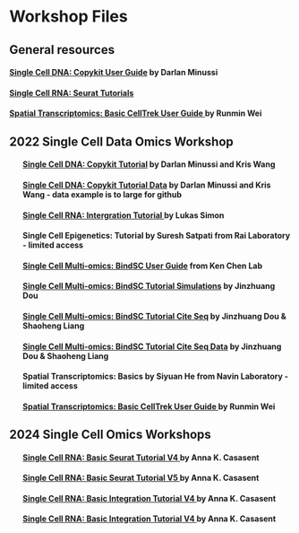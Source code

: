 # Workshop Files

## General resources 

<h4><a href="https://navinlabcode.github.io/CopyKit-UserGuide/">Single Cell DNA: Copykit User Guide</a> by Darlan Minussi </h4>

<h4><a href="https://satijalab.org/seurat/articles/get_started_v5_new">Single Cell RNA: Seurat Tutorials</h4> 

<h4><a href="https://github.com/navinlabcode/CellTrek">Spatial Transcriptomics: Basic CellTrek User Guide </a> by Runmin Wei</h4>

 <h2 class="section-heading">2022 Single Cell Data Omics Workshop</h2>
            <div class="col-lg-12 text-center">
                <div class="row text-left">
                    <div class="col-lg-12">
                        <ul>
                                <h4><a href="docs/copykit_workshop.html">Single Cell DNA: Copykit Tutorial</a> by Darlan Minussi and Kris Wang</h4> 
                                <h4><a href="tutorial_data/sample_obj.rds" download="sample_obj.rds">Single Cell DNA: Copykit Tutorial Data</a> by Darlan Minussi and Kris Wang - data example is to large for github </h4> 
                                <h4><a href="docs/Human_lung_integration_using_scvi.html">Single Cell RNA: Intergration Tutorial </a> by Lukas Simon</h4>
                                <h4>Single Cell Epigenetics: Tutorial by Suresh Satpati from Rai Laboratory - limited access </h4>
                                <h4><a href="https://github.com/KChen-lab/bindSC"> Single Cell Multi-omics: BindSC User Guide</a> from Ken Chen Lab</h4> 
                                <h4><a href="docs/sim.html">Single Cell Multi-omics: BindSC Tutorial Simulations</a> by Jinzhuang Dou</h4> 
                                <h4><a href="docs/CITE_seq_workshop_student_version.nb.html">Single Cell Multi-omics: BindSC Tutorial Cite Seq</a> by Jinzhuang Dou & Shaoheng Liang</h4> 
                                <h4><a href="2022/tutorial_data/cite-seq-data.RDS" download="cite-seq-data.RDS">Single Cell Multi-omics: BindSC Tutorial Cite Seq Data</a> by Jinzhuang Dou & Shaoheng Liang</h4> 
                                <h4>Spatial Transcriptomics: Basics by Siyuan He from Navin Laboratory - limited access </h4> 
                                <h4><a href="https://github.com/navinlabcode/CellTrek">Spatial Transcriptomics: Basic CellTrek User Guide </a> by Runmin Wei</h4>
                        </ul>
                    </div>
                </div>
<h2 class="section-heading">2024 Single Cell Omics Workshops</h2>
            <div class="col-lg-12 text-center">
                <div class="row text-left">
                    <div class="col-lg-12">
                        <ul>
                                <h4><a href="docs/Basic_scRNA_Seurat4_Tutorial.html">Single Cell RNA: Basic Seurat Tutorial V4 </a> by Anna K. Casasent</h4> 
                                <h4><a href="docs/Basic_scRNA_Seurat5_Tutorial.html">Single Cell RNA: Basic Seurat Tutorial V5 </a> by Anna K. Casasent</h4>
                                <h4><a href="docs/Intergration_scRNA_Seurat4_Tutorial_sct_filter.html">Single Cell RNA: Basic Integration Tutorial V4 </a> by Anna K. Casasent</h4> 
                                <h4><a href="docs/integration_workshopV5.html">Single Cell RNA: Basic Integration Tutorial V4 </a> by Anna K. Casasent</h4> 
            </div>
